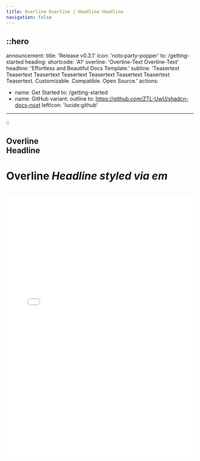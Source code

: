 ```yaml
---
title: Overline Overline | Headline Headline
navigation: false
---
```


::hero
---
announcement:
  title: 'Release v0.3.1'
  icon: 'noto:party-popper'
  to: /getting-started
heading:
  shortcode: 'A1'
  overline: 'Overline-Text Overline-Text'
  headline: 'Effortless and Beautiful Docs Template.'
  subline: 'Teasertext Teasertext Teasertext Teasertext Teasertext Teasertext Teasertext Teasertext. Customizable. Compatible. Open Source.'
actions:
  - name: Get Started
    to: /getting-started
  - name: GitHub
    variant: outline
    to: https://github.com/ZTL-UwU/shadcn-docs-nuxt
    leftIcon: 'lucide:github'
---
::

## Overline<br>Headline
# Overline _Headline styled via em_
<br>

<div class="border rounded-lg shadow-md">
  <iframe src="/getting-started/introduction" height="700" width="100%" class="rounded-lg" scrolling="no" frameborder="0">
</div>
